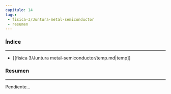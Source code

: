 ```yaml
---
capitulo: 14
tags: 
 - fisica-3/Juntura-metal-semiconductor
 - resumen
---
```

### Índice 
---
* [[fisica 3/Juntura metal-semiconductor/temp.md|temp]]

### Resumen
---
Pendiente...
